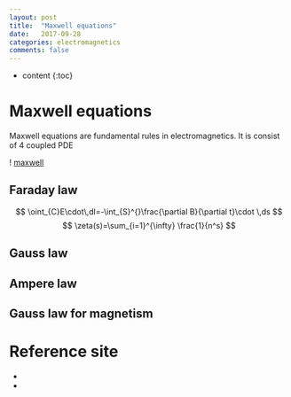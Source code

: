 ```yaml
---
layout: post
title:  "Maxwell equations"
date:   2017-09-28
categories: electromagnetics
comments: false
---
```


<script type="text/javascript" src="http://cdn.mathjax.org/mathjax/latest/MathJax.js?config=TeX-AMS-MML_HTMLorMML"></script>

* content
{:toc}

# Maxwell equations
Maxwell equations are fundamental rules in electromagnetics. It is consist of 4 coupled PDE   

! [maxwell](https://github.com/HanulK/HanulK.github.io/blob/master/pictures/maxwell1.PNG?raw=true)

## Faraday law

$$ \oint_{C}E\cdot\,dl=-\int_{S}^{}\frac{\partial B}{\partial t}\cdot \,ds $$
$$ \zeta(s)=\sum_{i=1}^{\infty} \frac{1}{n^s} $$

## Gauss law

## Ampere law

## Gauss law for magnetism

# Reference site
* []()
* []()
